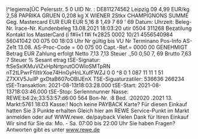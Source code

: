 Ị^legiema]ŨC Peĩersstr. 5 0 UID Nr. : DE811274562 Leipzig 09 4,99 EUR/kg 2,58 PAPRIKA GRUEN 0,208 kg X WIENER 2Stkx CHAMPIGNONS SUMME Geg. Mastercard EUR EUR EUR 5,16 8 1,49 7 69 ' 69 Datum: Uhrzeit: Beleg-Nr. Irace-Nr. Kundenbeleg 13.08.2021 18:03:20 utir 0504 311268 Bezatilung Kontakt los MasterCard (í f#íí«1 f#í f«2825 0002 10/21 4556540984 56041042 00 075 00 18:03 Uhr Nr gültig bis VU Nr Terminano Pos-Info AS-Ze1t 13.08. AS-Proc-Code = 00 075 00 Capt.-Ref.= 0000 00 GENEHMIGT Betrag EUR Zahlung erfolgt Netto 7,13 7,13 Steuer .,50 0,50 7, 69 Brutto 7,63 7 Steuer % Sesant etrag tSE-Signatur: ftSeSxIKMuVIZxHpNrtprutOOWloSMTpRN nT2tLPwrFfiItIrXoe74HnGyHnLXufFWZJ 0 0 ^8 0 1 087 11 11 1 51 Z7XXV5JuílP gxDtaB607oOBlJEnX TSE-Siguaturzatiler: 536636 266234 tSE-Transaktlon: 2021-08-13t18:03:28.000 tSE-Start: 2021-08-13718:03:46.000 tSE-Stop: Serlennnunner Nasse: REWE:b4:2e;33:53:57:d6:00 564 Bon-Nr. :8 Bed. :202020 .2021 13. Markt:5761 18:03 Kasse:! Noch keine PAYBACK Karte? Für diesen Einkauf hatten Sie 3 Punkte erhalten Gleich hier am REWE Service-Punkt im Markt anmelden oder auf WWW.rewe. de/payback Vielen Dank für Itiren Einkauf Wir sind für Sie da: Mo. - Sa. 07:00 bis 22:00 Uhr Sie haben Fragen? Antworten gibt es unter www.rewe.de